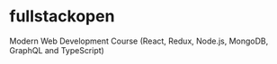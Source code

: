 # fullstackopen
Modern Web Development Course (React, Redux, Node.js, MongoDB, GraphQL and TypeScript)

